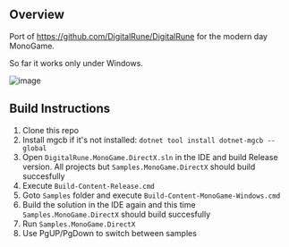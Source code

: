 ## Overview
Port of https://github.com/DigitalRune/DigitalRune for the modern day MonoGame.

So far it works only under Windows.

![image](https://github.com/user-attachments/assets/3452879e-3edc-4a01-bbb6-4c05d450cb25)

## Build Instructions

1. Clone this repo
2. Install mgcb if it's not installed: `dotnet tool install dotnet-mgcb --global`
3. Open `DigitalRune.MonoGame.DirectX.sln` in the IDE and build Release version. All projects but `Samples.MonoGame.DirectX` should build succesfully
4. Execute `Build-Content-Release.cmd`
5. Goto `Samples` folder and execute `Build-Content-MonoGame-Windows.cmd`
6. Build the solution in the IDE again and this time `Samples.MonoGame.DirectX` should build succesfully
7. Run `Samples.MonoGame.DirectX`
8. Use PgUP/PgDown to switch between samples
